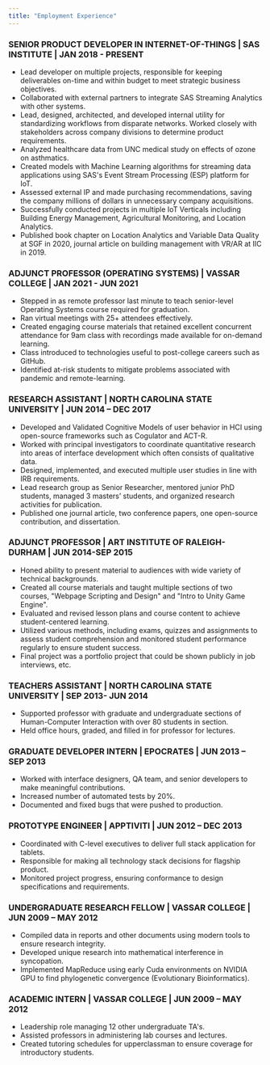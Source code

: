 ```yaml
---
title: "Employment Experience"
---
```


### SENIOR PRODUCT DEVELOPER IN INTERNET-OF-THINGS | SAS INSTITUTE | JAN 2018 - PRESENT

-	Lead developer on multiple projects, responsible for keeping deliverables on-time and within budget to meet strategic business objectives.
-	Collaborated with external partners to integrate SAS Streaming Analytics with other systems.
-	Lead, designed, architected, and developed internal utility for standardizing workflows from disparate networks. Worked closely with stakeholders across company divisions to determine product requirements.
-	Analyzed healthcare data from UNC medical study on effects of ozone on asthmatics.
-	Created models with Machine Learning algorithms for streaming data applications using SAS's Event Stream Processing (ESP) platform for IoT.
-	Assessed external IP and made purchasing recommendations, saving the company millions of dollars in unnecessary company acquisitions.
-	Successfully conducted projects in multiple IoT Verticals including Building Energy Management, Agricultural Monitoring, and Location Analytics.
-	Published book chapter on Location Analytics and Variable Data Quality at SGF in 2020, journal article on building management with VR/AR at IIC in 2019.

### ADJUNCT PROFESSOR (OPERATING SYSTEMS) | VASSAR COLLEGE | JAN 2021 - JUN 2021
-	Stepped in as remote professor last minute to teach senior-level Operating Systems course required for graduation.
-	Ran virtual meetings with 25+ attendees effectively.
-	Created engaging course materials that retained excellent concurrent attendance for 9am class with recordings made available for on-demand learning.
-	Class introduced to technologies useful to post-college careers such as GitHub.
-	Identified at-risk students to mitigate problems associated with pandemic and remote-learning.

### RESEARCH ASSISTANT | NORTH CAROLINA STATE UNIVERSITY | JUN 2014 – DEC 2017
-	Developed and Validated Cognitive Models of user behavior in HCI using open-source frameworks such as Cogulator and ACT-R.
-	Worked with principal investigators to coordinate quantitative research into areas of interface development which often consists of qualitative data.
-	Designed, implemented, and executed multiple user studies in line with IRB requirements.
-	Lead research group as Senior Researcher, mentored junior PhD students, managed 3 masters’ students, and organized research activities for publication.
-	Published one journal article, two conference papers, one open-source contribution, and dissertation.

### ADJUNCT PROFESSOR | ART INSTITUTE OF RALEIGH-DURHAM | JUN 2014-SEP 2015
-	Honed ability to present material to audiences with wide variety of technical backgrounds.
-	Created all course materials and taught multiple sections of two courses, "Webpage Scripting and Design" and "Intro to Unity Game Engine".
-	Evaluated and revised lesson plans and course content to achieve student-centered learning.
-	Utilized various methods, including exams, quizzes and assignments to assess student comprehension and monitored student performance regularly to ensure student success.
- Final project was a portfolio project that could be shown publicly in job interviews, etc.

### TEACHERS ASSISTANT | NORTH CAROLINA STATE UNIVERSITY | SEP 2013- JUN 2014

-	Supported professor with graduate and undergraduate sections of Human-Computer Interaction with over 80 students in section. 
-	Held office hours, graded, and filled in for professor for lectures.

### GRADUATE DEVELOPER INTERN | EPOCRATES | JUN 2013 – SEP 2013

-	Worked with interface designers, QA team, and senior developers to make meaningful contributions.
-	Increased number of automated tests by 20%.
-	Documented and fixed bugs that were pushed to production.

### PROTOTYPE ENGINEER | APPTIVITI | JUN 2012 – DEC 2013

-	Coordinated with C-level executives to deliver full stack application for tablets.
-	Responsible for making all technology stack decisions for flagship product.
-	Monitored project progress, ensuring conformance to design specifications and requirements.

### UNDERGRADUATE RESEARCH FELLOW | VASSAR COLLEGE  | JUN 2009 – MAY 2012

-	Compiled data in reports and other documents using modern tools to ensure research integrity.
-	Developed unique research into mathematical interference in syncopation.
-	Implemented MapReduce using early Cuda environments on NVIDIA GPU to find phylogenetic convergence (Evolutionary Bioinformatics).

### ACADEMIC INTERN | VASSAR COLLEGE  | JUN 2009 – MAY 2012

-	Leadership role managing 12 other undergraduate TA's.
-	Assisted professors in administering lab courses and lectures.
-	Created tutoring schedules for upperclassman to ensure coverage for introductory students.
